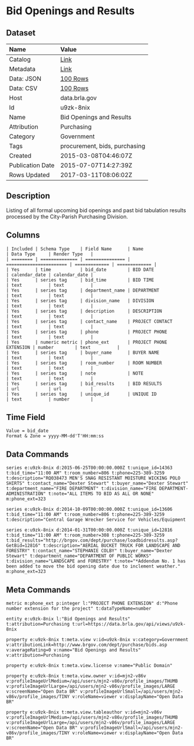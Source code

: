 # Bid Openings and Results

## Dataset

| Name | Value |
| :--- | :---- |
| Catalog | [Link](https://catalog.data.gov/dataset/bid-openings-and-results) |
| Metadata | [Link](https://data.brla.gov/api/views/u9zk-8nix) |
| Data: JSON | [100 Rows](https://data.brla.gov/api/views/u9zk-8nix/rows.json?max_rows=100) |
| Data: CSV | [100 Rows](https://data.brla.gov/api/views/u9zk-8nix/rows.csv?max_rows=100) |
| Host | data.brla.gov |
| Id | u9zk-8nix |
| Name | Bid Openings and Results |
| Attribution | Purchasing |
| Category | Government |
| Tags | procurement, bids, purchasing |
| Created | 2015-03-08T04:46:07Z |
| Publication Date | 2015-07-07T14:27:39Z |
| Rows Updated | 2017-03-11T08:06:02Z |

## Description

Listing of all formal upcoming bid openings and past bid tabulation results processed by the City-Parish Purchasing Division.

## Columns

```ls
| Included | Schema Type    | Field Name      | Name                    | Data Type     | Render Type   |
| ======== | ============== | =============== | ======================= | ============= | ============= |
| Yes      | time           | bid_date        | BID DATE                | calendar_date | calendar_date |
| Yes      | series tag     | bid_time        | BID TIME                | text          | text          |
| Yes      | series tag     | department_name | DEPARTMENT              | text          | text          |
| Yes      | series tag     | division_name   | DIVISION                | text          | text          |
| Yes      | series tag     | description     | DESCRIPTION             | text          | text          |
| Yes      | series tag     | contact_name    | PROJECT CONTACT         | text          | text          |
| Yes      | series tag     | phone           | PROJECT PHONE           | text          | text          |
| Yes      | numeric metric | phone_ext       | PROJECT PHONE EXTENSION | number        | text          |
| Yes      | series tag     | buyer_name      | BUYER NAME              | text          | text          |
| Yes      | series tag     | room_number     | ROOM NUMBER             | text          | text          |
| Yes      | series tag     | note            | NOTE                    | text          | text          |
| Yes      | series tag     | bid_results     | BID RESULTS             | url           | url           |
| Yes      | series tag     | unique_id       | UNIQUE ID               | text          | number        |
```

## Time Field

```ls
Value = bid_date
Format & Zone = yyyy-MM-dd'T'HH:mm:ss
```

## Data Commands

```ls
series e:u9zk-8nix d:2015-06-25T00:00:00.000Z t:unique_id=14363 t:bid_time="11:00 AM" t:room_number=806 t:phone=225-389-3259 t:description="RQ038473 MEN'S SNAG RESISTANT MOISTURE WICKING POLO SHIRTS" t:contact_name="Dexter Stewart" t:buyer_name="Dexter Stewart" t:department_name="FIRE DEPARTMENT" t:division_name="FIRE DEPARTMENT-ADMINISTRATION" t:note="ALL ITEMS TO BID AS ALL OR NONE" m:phone_ext=323

series e:u9zk-8nix d:2014-10-09T00:00:00.000Z t:unique_id=13606 t:bid_time="11:00 AM" t:room_number=806 t:phone=225-389-3259 t:description="Central Garage Wrecker Service for Vehicles/Equipment

series e:u9zk-8nix d:2014-01-31T00:00:00.000Z t:unique_id=12816 t:bid_time="11:00 AM" t:room_number=308 t:phone=225-389-3259 t:bid_results="http://brgov.com/dept/purchase/loadbidresults.asp?GetBid=12816" t:description="AERIAL BUCKET TRUCK FOR LANDSCAPE AND FORESTRY" t:contact_name="STEPHANIE COLBY" t:buyer_name="Dexter Stewart" t:department_name="DEPARTMENT OF PUBLIC WORKS" t:division_name="LANDSCAPE and FORESTRY" t:note="*Addendum No. 1 has been added to move the bid opening date due to inclement weather." m:phone_ext=323
```

## Meta Commands

```ls
metric m:phone_ext p:integer l:"PROJECT PHONE EXTENSION" d:"Phone number extension for the project" t:dataTypeName=number

entity e:u9zk-8nix l:"Bid Openings and Results" t:attribution=Purchasing t:url=https://data.brla.gov/api/views/u9zk-8nix

property e:u9zk-8nix t:meta.view v:id=u9zk-8nix v:category=Government v:attributionLink=http://www.brgov.com/dept/purchase/bids.asp v:averageRating=0 v:name="Bid Openings and Results" v:attribution=Purchasing

property e:u9zk-8nix t:meta.view.license v:name="Public Domain"

property e:u9zk-8nix t:meta.view.owner v:id=mjn2-v86v v:profileImageUrlMedium=/api/users/mjn2-v86v/profile_images/THUMB v:profileImageUrlLarge=/api/users/mjn2-v86v/profile_images/LARGE v:screenName="Open Data BR" v:profileImageUrlSmall=/api/users/mjn2-v86v/profile_images/TINY v:roleName=viewer v:displayName="Open Data BR"

property e:u9zk-8nix t:meta.view.tableauthor v:id=mjn2-v86v v:profileImageUrlMedium=/api/users/mjn2-v86v/profile_images/THUMB v:profileImageUrlLarge=/api/users/mjn2-v86v/profile_images/LARGE v:screenName="Open Data BR" v:profileImageUrlSmall=/api/users/mjn2-v86v/profile_images/TINY v:roleName=viewer v:displayName="Open Data BR"
```